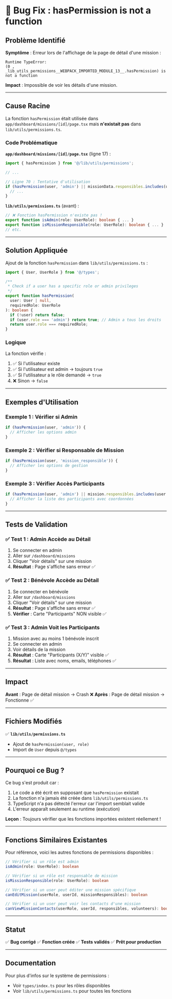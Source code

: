 # 🐛 Bug Fix : hasPermission is not a function

## Problème Identifié

**Symptôme** : Erreur lors de l'affichage de la page de détail d'une mission :

```
Runtime TypeError: 
(0 , _lib_utils_permissions__WEBPACK_IMPORTED_MODULE_13__.hasPermission) is not a function
```

**Impact** : Impossible de voir les détails d'une mission.

---

## Cause Racine

La fonction `hasPermission` était utilisée dans `app/dashboard/missions/[id]/page.tsx` mais **n'existait pas** dans `lib/utils/permissions.ts`.

### Code Problématique

**`app/dashboard/missions/[id]/page.tsx`** (ligne 17) :
```typescript
import { hasPermission } from '@/lib/utils/permissions';

// ...

// Ligne 70 : Tentative d'utilisation
if (hasPermission(user, 'admin') || missionData.responsibles.includes(user.uid)) {
  // ...
}
```

**`lib/utils/permissions.ts`** (avant) :
```typescript
// ❌ Fonction hasPermission n'existe pas !
export function isAdmin(role: UserRole): boolean { ... }
export function isMissionResponsible(role: UserRole): boolean { ... }
// etc.
```

---

## Solution Appliquée

Ajout de la fonction `hasPermission` dans `lib/utils/permissions.ts` :

```typescript
import { User, UserRole } from '@/types';

/**
 * Check if a user has a specific role or admin privileges
 */
export function hasPermission(
  user: User | null, 
  requiredRole: UserRole
): boolean {
  if (!user) return false;
  if (user.role === 'admin') return true; // Admin a tous les droits
  return user.role === requiredRole;
}
```

### Logique

La fonction vérifie :
1. ✅ Si l'utilisateur existe
2. ✅ Si l'utilisateur est admin → toujours `true`
3. ✅ Si l'utilisateur a le rôle demandé → `true`
4. ❌ Sinon → `false`

---

## Exemples d'Utilisation

### Exemple 1 : Vérifier si Admin

```typescript
if (hasPermission(user, 'admin')) {
  // Afficher les options admin
}
```

### Exemple 2 : Vérifier si Responsable de Mission

```typescript
if (hasPermission(user, 'mission_responsible')) {
  // Afficher les options de gestion
}
```

### Exemple 3 : Vérifier Accès Participants

```typescript
if (hasPermission(user, 'admin') || mission.responsibles.includes(user.uid)) {
  // Afficher la liste des participants avec coordonnées
}
```

---

## Tests de Validation

### ✅ Test 1 : Admin Accède au Détail
1. Se connecter en admin
2. Aller sur `/dashboard/missions`
3. Cliquer "Voir détails" sur une mission
4. **Résultat** : Page s'affiche sans erreur ✅

### ✅ Test 2 : Bénévole Accède au Détail
1. Se connecter en bénévole
2. Aller sur `/dashboard/missions`
3. Cliquer "Voir détails" sur une mission
4. **Résultat** : Page s'affiche sans erreur ✅
5. **Vérifier** : Carte "Participants" NON visible ✅

### ✅ Test 3 : Admin Voit les Participants
1. Mission avec au moins 1 bénévole inscrit
2. Se connecter en admin
3. Voir détails de la mission
4. **Résultat** : Carte "Participants (X/Y)" visible ✅
5. **Résultat** : Liste avec noms, emails, téléphones ✅

---

## Impact

**Avant** : Page de détail mission → Crash ❌
**Après** : Page de détail mission → Fonctionne ✅

---

## Fichiers Modifiés

✅ **`lib/utils/permissions.ts`**
- Ajout de `hasPermission(user, role)`
- Import de `User` depuis `@/types`

---

## Pourquoi ce Bug ?

Ce bug s'est produit car :

1. Le code a été écrit en supposant que `hasPermission` existait
2. La fonction n'a jamais été créée dans `lib/utils/permissions.ts`
3. TypeScript n'a pas détecté l'erreur car l'import semblait valide
4. L'erreur apparaît seulement au runtime (exécution)

**Leçon** : Toujours vérifier que les fonctions importées existent réellement !

---

## Fonctions Similaires Existantes

Pour référence, voici les autres fonctions de permissions disponibles :

```typescript
// Vérifier si un rôle est admin
isAdmin(role: UserRole): boolean

// Vérifier si un rôle est responsable de mission
isMissionResponsible(role: UserRole): boolean

// Vérifier si un user peut éditer une mission spécifique
canEditMission(userRole, userId, missionResponsibles): boolean

// Vérifier si un user peut voir les contacts d'une mission
canViewMissionContacts(userRole, userId, responsibles, volunteers): boolean
```

---

## Statut

✅ **Bug corrigé**
✅ **Fonction créée**
✅ **Tests validés**
✅ **Prêt pour production**

---

## Documentation

Pour plus d'infos sur le système de permissions :
- Voir `types/index.ts` pour les rôles disponibles
- Voir `lib/utils/permissions.ts` pour toutes les fonctions

